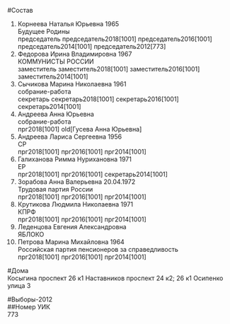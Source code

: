 #Состав  
1. Корнеева Наталья Юрьевна 1965  
    Будущее Родины  
    председатель председатель2018[1001] председатель2016[1001] председатель2014[1001] председатель2012[773]  
2. Федорова Ирина Владимировна 1967  
    КОММУНИСТЫ РОССИИ  
    заместитель заместитель2018[1001] заместитель2016[1001] заместитель2014[1001]  
3. Сычикова Марина Николаевна 1961  
    собрание-работа  
    секретарь секретарь2018[1001] секретарь2016[1001] секретарь2014[1001]  
4. Андреева Анна Юрьевна  
    собрание-работа  
    прг2018[1001] old[Гусева Анна Юрьевна]  
5. Андреева Лариса Сергеевна 1956  
    СР  
    прг2018[1001] прг2016[1001] прг2014[1001]  
6. Галиханова Римма Нурихановна 1971  
    ЕР  
    прг2018[1001] прг2016[1001] секретарь2014[1001]  
7. Зорабова Анна Валерьевна 20.04.1972  
    Трудовая партия России  
    прг2018[1001] прг2016[1001] прг2014[1001]  
8. Крутикова Людмила Николаевна 1971  
    КПРФ  
    прг2018[1001] прг2016[1001] прг2014[1001]  
9. Леденцова Евгения Александровна  
    ЯБЛОКО  
10. Петрова Марина Михайловна 1964  
    Российская партия пенсионеров за справедливость  
    прг2018[1001] прг2016[1001] прг2014[1001]  
  
#Дома  
Косыгина проспект 26 к1 Наставников проспект 24 к2; 26 к1 Осипенко улица 3  
  
#Выборы-2012  
##Номер УИК  
773  
